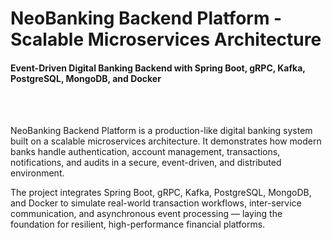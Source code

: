 # NeoBanking Backend Platform - Scalable Microservices Architecture
#### Event-Driven Digital Banking Backend with Spring Boot, gRPC, Kafka, PostgreSQL, MongoDB, and Docker

<br><br>

NeoBanking Backend Platform is a production-like digital banking system built on a scalable microservices architecture. It demonstrates how modern banks handle authentication, account management, transactions, notifications, and audits in a secure, event-driven, and distributed environment.

The project integrates Spring Boot, gRPC, Kafka, PostgreSQL, MongoDB, and Docker to simulate real-world transaction workflows, inter-service communication, and asynchronous event processing — laying the foundation for resilient, high-performance financial platforms.
